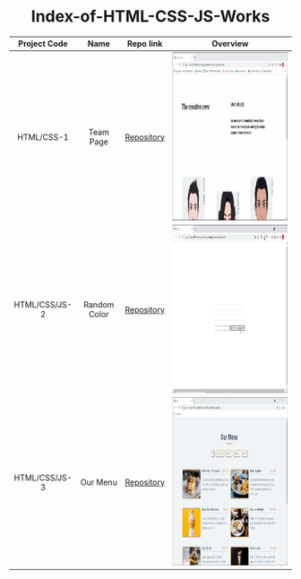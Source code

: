 # 
<h1 align="center">Index-of-HTML-CSS-JS-Works</h1>  
  
  | Project Code | Name     | Repo link                                                      | Overview                            |
  |:--------------:|:--------:|:--------------------------------------------------------------:|:------------------------------------:|
  |HTML/CSS-1     |Team Page| [Repository](https://github.com/marntext/Team-Page)|<img src="img/Crew.gif" height="300">|
  |HTML/CSS/JS-2  |Random Color| [Repository](https://github.com/marntext/RandomColor)|<img src="img/RandomColor.gif" height="300">|
  |HTML/CSS/JS-3  |Our Menu| [Repository](https://github.com/marntext/menu-list)|<img src="img/OurMenu.gif" height="300">|
